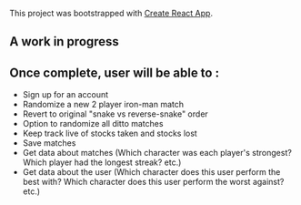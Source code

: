 This project was bootstrapped with [Create React App](https://github.com/facebook/create-react-app).

## A work in progress
## Once complete, user will be able to :
- Sign up for an account 
- Randomize a new 2 player iron-man match
- Revert to original "snake vs reverse-snake" order
- Option to randomize all ditto matches
- Keep track live of stocks taken and stocks lost
- Save matches
- Get data about matches (Which character was each player's strongest? Which player had the longest streak? etc.)
- Get data about the user (Which character does this user perform the best with? Which character does this user perform the worst against? etc.)
